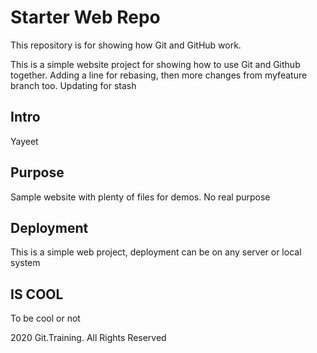 # Starter Web Repo

This repository is for showing how Git and GitHub work.

This is a simple website project for showing how to use Git and Github together. Adding a line for rebasing, then more changes from myfeature branch too. Updating for stash

## Intro

Yayeet

## Purpose

Sample website with plenty of files for demos. No real purpose

## Deployment

This is a simple web project, deployment can be on any server or local system

## IS COOL

To be cool or not

2020 Git.Training. All Rights Reserved